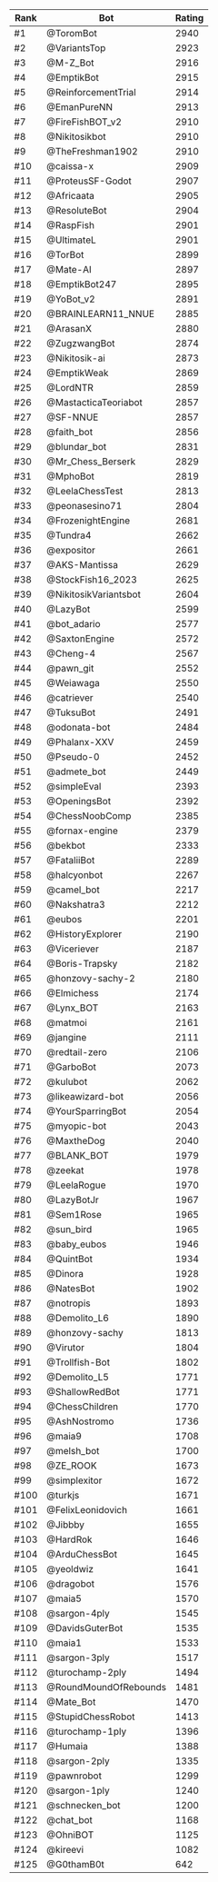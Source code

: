 Rank|Bot|Rating
---|---|---
#1|@ToromBot|2940
#2|@VariantsTop|2923
#3|@M-Z_Bot|2916
#4|@EmptikBot|2915
#5|@ReinforcementTrial|2914
#6|@EmanPureNN|2913
#7|@FireFishBOT_v2|2910
#8|@Nikitosikbot|2910
#9|@TheFreshman1902|2910
#10|@caissa-x|2909
#11|@ProteusSF-Godot|2907
#12|@Africaata|2905
#13|@ResoluteBot|2904
#14|@RaspFish|2901
#15|@UltimateL|2901
#16|@TorBot|2899
#17|@Mate-AI|2897
#18|@EmptikBot247|2895
#19|@YoBot_v2|2891
#20|@BRAINLEARN11_NNUE|2885
#21|@ArasanX|2880
#22|@ZugzwangBot|2874
#23|@Nikitosik-ai|2873
#24|@EmptikWeak|2869
#25|@LordNTR|2859
#26|@MastacticaTeoriabot|2857
#27|@SF-NNUE|2857
#28|@faith_bot|2856
#29|@blundar_bot|2831
#30|@Mr_Chess_Berserk|2829
#31|@MphoBot|2819
#32|@LeelaChessTest|2813
#33|@peonasesino71|2804
#34|@FrozenightEngine|2681
#35|@Tundra4|2662
#36|@expositor|2661
#37|@AKS-Mantissa|2629
#38|@StockFish16_2023|2625
#39|@NikitosikVariantsbot|2604
#40|@LazyBot|2599
#41|@bot_adario|2577
#42|@SaxtonEngine|2572
#43|@Cheng-4|2567
#44|@pawn_git|2552
#45|@Weiawaga|2550
#46|@catriever|2540
#47|@TuksuBot|2491
#48|@odonata-bot|2484
#49|@Phalanx-XXV|2459
#50|@Pseudo-0|2452
#51|@admete_bot|2449
#52|@simpleEval|2393
#53|@OpeningsBot|2392
#54|@ChessNoobComp|2385
#55|@fornax-engine|2379
#56|@bekbot|2333
#57|@FataliiBot|2289
#58|@halcyonbot|2267
#59|@camel_bot|2217
#60|@Nakshatra3|2212
#61|@eubos|2201
#62|@HistoryExplorer|2190
#63|@Viceriever|2187
#64|@Boris-Trapsky|2182
#65|@honzovy-sachy-2|2180
#66|@Elmichess|2174
#67|@Lynx_BOT|2163
#68|@matmoi|2161
#69|@jangine|2111
#70|@redtail-zero|2106
#71|@GarboBot|2073
#72|@kulubot|2062
#73|@likeawizard-bot|2056
#74|@YourSparringBot|2054
#75|@myopic-bot|2043
#76|@MaxtheDog|2040
#77|@BLANK_BOT|1979
#78|@zeekat|1978
#79|@LeelaRogue|1970
#80|@LazyBotJr|1967
#81|@Sem1Rose|1965
#82|@sun_bird|1965
#83|@baby_eubos|1946
#84|@QuintBot|1934
#85|@Dinora|1928
#86|@NatesBot|1902
#87|@notropis|1893
#88|@Demolito_L6|1890
#89|@honzovy-sachy|1813
#90|@Virutor|1804
#91|@Trollfish-Bot|1802
#92|@Demolito_L5|1771
#93|@ShallowRedBot|1771
#94|@ChessChildren|1770
#95|@AshNostromo|1736
#96|@maia9|1708
#97|@melsh_bot|1700
#98|@ZE_ROOK|1673
#99|@simplexitor|1672
#100|@turkjs|1671
#101|@FelixLeonidovich|1661
#102|@Jibbby|1655
#103|@HardRok|1646
#104|@ArduChessBot|1645
#105|@yeoldwiz|1641
#106|@dragobot|1576
#107|@maia5|1570
#108|@sargon-4ply|1545
#109|@DavidsGuterBot|1535
#110|@maia1|1533
#111|@sargon-3ply|1517
#112|@turochamp-2ply|1494
#113|@RoundMoundOfRebounds|1481
#114|@Mate_Bot|1470
#115|@StupidChessRobot|1413
#116|@turochamp-1ply|1396
#117|@Humaia|1388
#118|@sargon-2ply|1335
#119|@pawnrobot|1299
#120|@sargon-1ply|1240
#121|@schnecken_bot|1200
#122|@chat_bot|1168
#123|@OhniBOT|1125
#124|@kireevi|1082
#125|@G0thamB0t|642
